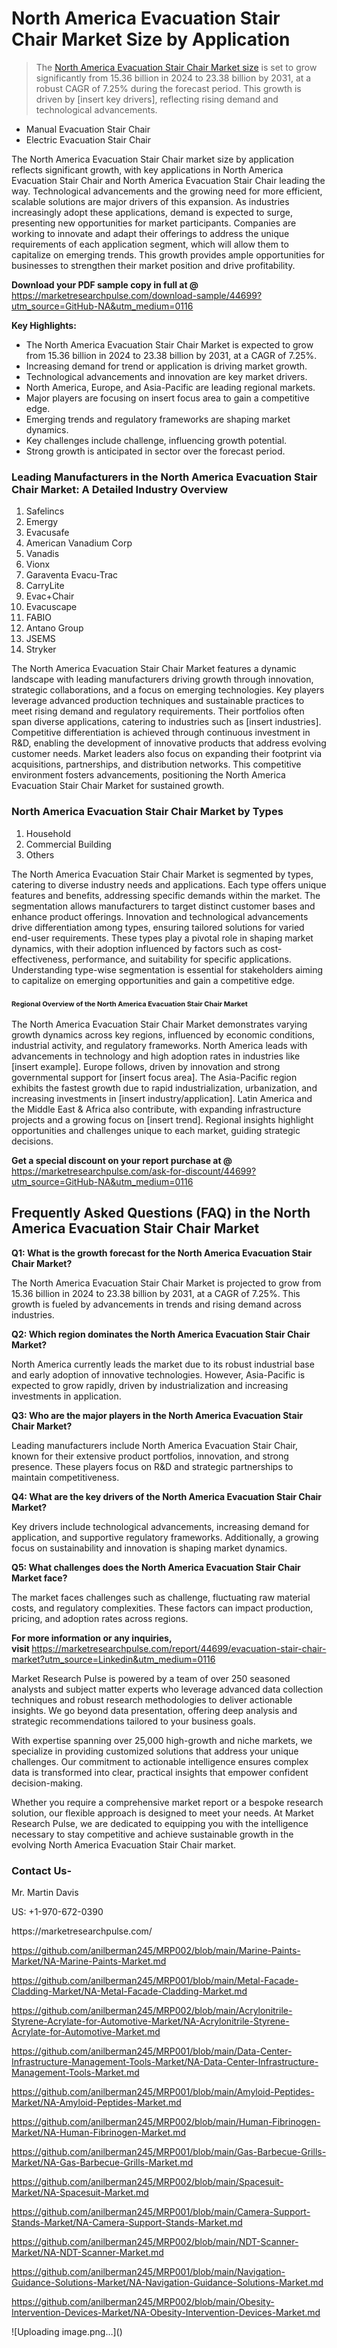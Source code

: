 <h1>North America Evacuation Stair Chair Market&nbsp;Size by Application</h1><blockquote><p>The <a href="https://marketresearchpulse.com/download-sample/44699?utm_source=GitHub-NA&amp;utm_medium=0116">North America Evacuation Stair Chair Market size</a> is set to grow significantly from 15.36 billion in 2024 to 23.38 billion by 2031, at a robust CAGR of 7.25% during the forecast period. This growth is driven by [insert key drivers], reflecting rising demand and technological advancements.</p></blockquote><ul><li>Manual Evacuation Stair Chair<li> Electric Evacuation Stair Chair</li></ul><p>The North America Evacuation Stair Chair market size by application reflects significant growth, with key applications in North America Evacuation Stair Chair and North America Evacuation Stair Chair leading the way. Technological advancements and the growing need for more efficient, scalable solutions are major drivers of this expansion. As industries increasingly adopt these applications, demand is expected to surge, presenting new opportunities for market participants. Companies are working to innovate and adapt their offerings to address the unique requirements of each application segment, which will allow them to capitalize on emerging trends. This growth provides ample opportunities for businesses to strengthen their market position and drive profitability.</p><p><strong>Download your PDF sample copy in full at @ </strong><a href="https://marketresearchpulse.com/download-sample/44699?utm_source=GitHub-NA&amp;utm_medium=0116">https://marketresearchpulse.com/download-sample/44699?utm_source=GitHub-NA&amp;utm_medium=0116</a></p><p><strong>Key Highlights: </strong></p><ul><li>The North America Evacuation Stair Chair Market is expected to grow from 15.36 billion in 2024 to 23.38 billion by 2031, at a CAGR of 7.25%.</li><li>Increasing demand for trend or application is driving market growth.</li><li>Technological advancements and innovation are key market drivers.</li><li>North America, Europe, and Asia-Pacific are leading regional markets.</li><li>Major players are focusing on insert focus area to gain a competitive edge.</li><li>Emerging trends and regulatory frameworks are shaping market dynamics.</li><li>Key challenges include challenge, influencing growth potential.</li><li>Strong growth is anticipated in sector over the forecast period.</li></ul><h3>Leading Manufacturers in the North America Evacuation Stair Chair Market: A Detailed Industry Overview</h3><ol><li>Safelincs</li><li>Emergy</li><li>Evacusafe</li><li>American Vanadium Corp</li><li>Vanadis</li><li>Vionx</li><li>Garaventa Evacu-Trac</li><li>CarryLite</li><li>Evac+Chair</li><li>Evacuscape</li><li>FABIO</li><li>Antano Group</li><li>JSEMS</li><li>Stryker</li></ol><div class="flex max-w-full flex-col flex-grow"><div class="min-h-8 text-message flex w-full flex-col items-end gap-2 whitespace-normal break-words [.text-message+&amp;]:mt-5" dir="auto" data-message-author-role="assistant" data-message-id="fd8432e4-4910-450d-b182-61b7bfb0a01f" data-message-model-slug="gpt-4o"><div class="flex w-full flex-col gap-1 empty:hidden first:pt-[3px]"><div class="markdown prose w-full break-words dark:prose-invert light"><p>The North America Evacuation Stair Chair Market features a dynamic landscape with leading manufacturers driving growth through innovation, strategic collaborations, and a focus on emerging technologies. Key players leverage advanced production techniques and sustainable practices to meet rising demand and regulatory requirements. Their portfolios often span diverse applications, catering to industries such as [insert industries]. Competitive differentiation is achieved through continuous investment in R&amp;D, enabling the development of innovative products that address evolving customer needs. Market leaders also focus on expanding their footprint via acquisitions, partnerships, and distribution networks. This competitive environment fosters advancements, positioning the North America Evacuation Stair Chair Market for sustained growth.</p></div></div></div></div><h3>North America Evacuation Stair Chair Market by Types</h3><ol><li>Household<li> Commercial Building<li> Others</li></ol><div class="flex max-w-full flex-col flex-grow"><div class="min-h-8 text-message flex w-full flex-col items-end gap-2 whitespace-normal break-words [.text-message+&amp;]:mt-5" dir="auto" data-message-author-role="assistant" data-message-id="084470be-0bb7-4664-bddf-5156b4f41249" data-message-model-slug="gpt-4o-mini"><div class="flex w-full flex-col gap-1 empty:hidden first:pt-[3px]"><div class="markdown prose w-full break-words dark:prose-invert light"><p>The North America Evacuation Stair Chair Market is segmented by types, catering to diverse industry needs and applications. Each type offers unique features and benefits, addressing specific demands within the market. The segmentation allows manufacturers to target distinct customer bases and enhance product offerings. Innovation and technological advancements drive differentiation among types, ensuring tailored solutions for varied end-user requirements. These types play a pivotal role in shaping market dynamics, with their adoption influenced by factors such as cost-effectiveness, performance, and suitability for specific applications. Understanding type-wise segmentation is essential for stakeholders aiming to capitalize on emerging opportunities and gain a competitive edge.</p></div></div></div></div><h3><span style="font-size: 11px;">Regional Overview of the North America Evacuation Stair Chair Market</span></h3><div class="flex max-w-full flex-col flex-grow"><div class="min-h-8 text-message flex w-full flex-col items-end gap-2 whitespace-normal break-words [.text-message+&amp;]:mt-5" dir="auto" data-message-author-role="assistant" data-message-id="e9038762-ce64-4e30-91c9-9bd413514231" data-message-model-slug="gpt-4o-mini"><div class="flex w-full flex-col gap-1 empty:hidden first:pt-[3px]"><div class="markdown prose w-full break-words dark:prose-invert light"><p>The North America Evacuation Stair Chair Market demonstrates varying growth dynamics across key regions, influenced by economic conditions, industrial activity, and regulatory frameworks. North America leads with advancements in technology and high adoption rates in industries like [insert example]. Europe follows, driven by innovation and strong governmental support for [insert focus area]. The Asia-Pacific region exhibits the fastest growth due to rapid industrialization, urbanization, and increasing investments in [insert industry/application]. Latin America and the Middle East &amp; Africa also contribute, with expanding infrastructure projects and a growing focus on [insert trend]. Regional insights highlight opportunities and challenges unique to each market, guiding strategic decisions.</p></div></div></div></div><p><strong>Get a special discount on your report purchase at @ </strong><a href="https://marketresearchpulse.com/ask-for-discount/44699?utm_source=GitHub-NA&amp;utm_medium=0116">https://marketresearchpulse.com/ask-for-discount/44699?utm_source=GitHub-NA&amp;utm_medium=0116</a></p><h2>Frequently Asked Questions (FAQ) in the North America Evacuation Stair Chair Market</h2><p><strong>Q1: What is the growth forecast for the North America Evacuation Stair Chair Market?</strong></p><p>The North America Evacuation Stair Chair Market is projected to grow from 15.36 billion in 2024 to 23.38 billion by 2031, at a CAGR of 7.25%. This growth is fueled by advancements in trends and rising demand across industries.</p><p><strong>Q2: Which region dominates the North America Evacuation Stair Chair Market?</strong></p><p>North America currently leads the market due to its robust industrial base and early adoption of innovative technologies. However, Asia-Pacific is expected to grow rapidly, driven by industrialization and increasing investments in application.</p><p><strong>Q3: Who are the major players in the North America Evacuation Stair Chair Market?</strong></p><p>Leading manufacturers include North America Evacuation Stair Chair, known for their extensive product portfolios, innovation, and strong presence. These players focus on R&amp;D and strategic partnerships to maintain competitiveness.</p><p><strong>Q4: What are the key drivers of the North America Evacuation Stair Chair Market?</strong></p><p>Key drivers include technological advancements, increasing demand for application, and supportive regulatory frameworks. Additionally, a growing focus on sustainability and innovation is shaping market dynamics.</p><p><strong>Q5: What challenges does the North America Evacuation Stair Chair Market face?</strong></p><p>The market faces challenges such as challenge, fluctuating raw material costs, and regulatory complexities. These factors can impact production, pricing, and adoption rates across regions.</p><p><strong>For more information or any inquiries, visit&nbsp;</strong><a href="https://marketresearchpulse.com/report/44699/evacuation-stair-chair-market?utm_source=Linkedin&utm_medium=0116">https://marketresearchpulse.com/report/44699/evacuation-stair-chair-market?utm_source=Linkedin&utm_medium=0116</a></p><p>Market Research Pulse is powered by a team of over 250 seasoned analysts and subject matter experts who leverage advanced data collection techniques and robust research methodologies to deliver actionable insights. We go beyond data presentation, offering deep analysis and strategic recommendations tailored to your business goals.</p><p>With expertise spanning over 25,000 high-growth and niche markets, we specialize in providing customized solutions that address your unique challenges. Our commitment to actionable intelligence ensures complex data is transformed into clear, practical insights that empower confident decision-making.</p><p>Whether you require a comprehensive market report or a bespoke research solution, our flexible approach is designed to meet your needs. At Market Research Pulse, we are dedicated to equipping you with the intelligence necessary to stay competitive and achieve sustainable growth in the evolving North America Evacuation Stair Chair market.</p><h3><strong>Contact Us-</strong></h3><p>Mr. Martin Davis</p><p>US: +1-970-672-0390</p><p>https://marketresearchpulse.com/</p><p><a href="https://github.com/anilberman245/MRP002/blob/main/Marine-Paints-Market/NA-Marine-Paints-Market.md">https://github.com/anilberman245/MRP002/blob/main/Marine-Paints-Market/NA-Marine-Paints-Market.md</a></p><p><a href="https://github.com/anilberman245/MRP001/blob/main/Metal-Facade-Cladding-Market/NA-Metal-Facade-Cladding-Market.md">https://github.com/anilberman245/MRP001/blob/main/Metal-Facade-Cladding-Market/NA-Metal-Facade-Cladding-Market.md</a></p><p><a href="https://github.com/anilberman245/MRP002/blob/main/Acrylonitrile-Styrene-Acrylate-for-Automotive-Market/NA-Acrylonitrile-Styrene-Acrylate-for-Automotive-Market.md">https://github.com/anilberman245/MRP002/blob/main/Acrylonitrile-Styrene-Acrylate-for-Automotive-Market/NA-Acrylonitrile-Styrene-Acrylate-for-Automotive-Market.md</a></p><p><a href="https://github.com/anilberman245/MRP001/blob/main/Data-Center-Infrastructure-Management-Tools-Market/NA-Data-Center-Infrastructure-Management-Tools-Market.md">https://github.com/anilberman245/MRP001/blob/main/Data-Center-Infrastructure-Management-Tools-Market/NA-Data-Center-Infrastructure-Management-Tools-Market.md</a></p><p><a href="https://github.com/anilberman245/MRP001/blob/main/Amyloid-Peptides-Market/NA-Amyloid-Peptides-Market.md">https://github.com/anilberman245/MRP001/blob/main/Amyloid-Peptides-Market/NA-Amyloid-Peptides-Market.md</a></p><p><a href="https://github.com/anilberman245/MRP002/blob/main/Human-Fibrinogen-Market/NA-Human-Fibrinogen-Market.md">https://github.com/anilberman245/MRP002/blob/main/Human-Fibrinogen-Market/NA-Human-Fibrinogen-Market.md</a></p><p><a href="https://github.com/anilberman245/MRP001/blob/main/Gas-Barbecue-Grills-Market/NA-Gas-Barbecue-Grills-Market.md">https://github.com/anilberman245/MRP001/blob/main/Gas-Barbecue-Grills-Market/NA-Gas-Barbecue-Grills-Market.md</a></p><p><a href="https://github.com/anilberman245/MRP002/blob/main/Spacesuit-Market/NA-Spacesuit-Market.md">https://github.com/anilberman245/MRP002/blob/main/Spacesuit-Market/NA-Spacesuit-Market.md</a></p><p><a href="https://github.com/anilberman245/MRP001/blob/main/Camera-Support-Stands-Market/NA-Camera-Support-Stands-Market.md">https://github.com/anilberman245/MRP001/blob/main/Camera-Support-Stands-Market/NA-Camera-Support-Stands-Market.md</a></p><p><a href="https://github.com/anilberman245/MRP002/blob/main/NDT-Scanner-Market/NA-NDT-Scanner-Market.md">https://github.com/anilberman245/MRP002/blob/main/NDT-Scanner-Market/NA-NDT-Scanner-Market.md</a></p><p><a href="https://github.com/anilberman245/MRP001/blob/main/Navigation-Guidance-Solutions-Market/NA-Navigation-Guidance-Solutions-Market.md">https://github.com/anilberman245/MRP001/blob/main/Navigation-Guidance-Solutions-Market/NA-Navigation-Guidance-Solutions-Market.md</a></p><p><a href="https://github.com/anilberman245/MRP002/blob/main/Obesity-Intervention-Devices-Market/NA-Obesity-Intervention-Devices-Market.md">https://github.com/anilberman245/MRP002/blob/main/Obesity-Intervention-Devices-Market/NA-Obesity-Intervention-Devices-Market.md</a></p>
![Uploading image.png…]()
